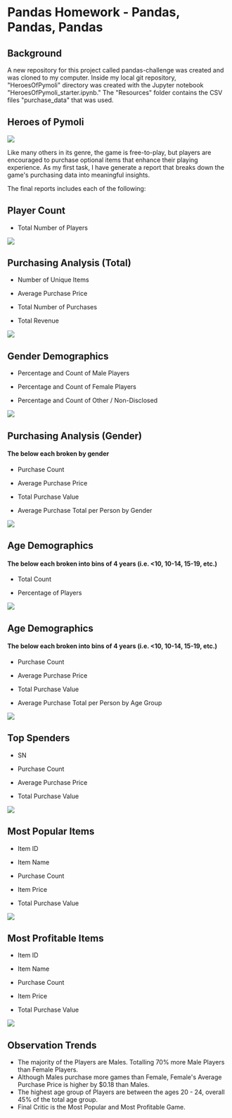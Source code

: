 # Pandas Homework - Pandas, Pandas, Pandas

## Background
A new repository for this project called pandas-challenge was created and was cloned to my computer.
Inside my local git repository, "HeroesOfPymoli" directory was created with the Jupyter notebook "HeroesOfPymoli_starter.ipynb."
The "Resources" folder contains the CSV files "purchase_data" that was used.

## Heroes of Pymoli

![](Images/Fantasy_image.png)


Like many others in its genre, the game is free-to-play, but players are encouraged to purchase optional items that enhance their playing experience. As my first task, I have generate a report that breaks down the game's purchasing data into meaningful insights.

The final reports includes each of the following:

## Player Count

   * Total Number of Players

![](Images/1player_count_image.png)


## Purchasing Analysis (Total)

   * Number of Unique Items
    
   * Average Purchase Price
    
   * Total Number of Purchases
    
   * Total Revenue
   
![](Images/2purchasing_anlysis_image.png)


## Gender Demographics

   * Percentage and Count of Male Players

   * Percentage and Count of Female Players

   * Percentage and Count of Other / Non-Disclosed
   
 ![](Images/3gender_demographics_image.png)


## Purchasing Analysis (Gender)

#### The below each broken by gender

   * Purchase Count
   
   * Average Purchase Price
   
   * Total Purchase Value

   * Average Purchase Total per Person by Gender
   
 ![](Images/4gender_purchasing_analysis_image.png)
 
   
## Age Demographics

#### The below each broken into bins of 4 years (i.e. <10, 10-14, 15-19, etc.)

   * Total Count

   * Percentage of Players

   
![](Images/5age_demographics_image.png)


## Age Demographics


#### The below each broken into bins of 4 years (i.e. <10, 10-14, 15-19, etc.)

  * Purchase Count

  * Average Purchase Price

  * Total Purchase Value

  * Average Purchase Total per Person by Age Group


![](Images/6age_purchasing_analysis_image.png) 


## Top Spenders


   * SN

   * Purchase Count

   * Average Purchase Price

   * Total Purchase Value


![](Images/7top_spender_image.png)


## Most Popular Items


  * Item ID

  * Item Name

  * Purchase Count

  * Item Price

  * Total Purchase Value


![](Images/8most_popular_image.png)


## Most Profitable Items


  * Item ID
  
  * Item Name
  
  * Purchase Count
  
  * Item Price
  
  * Total Purchase Value


![](Images/9most_profitable_image.png)


## Observation Trends

  * The majority of the Players are Males. Totalling 70% more Male Players than Female Players. 
  * Although Males purchase more games than Female, Female's Average Purchase Price is higher by $0.18 than Males. 
  * The highest age group of Players are between the ages 20 - 24, overall 45% of the total age group.
  * Final Critic is the Most Popular and Most Profitable Game.
  
  
